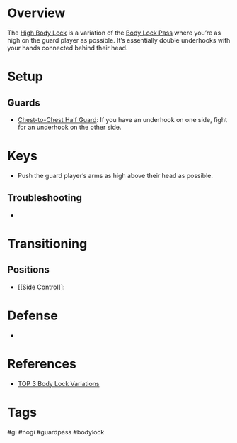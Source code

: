 # Overview
The <u>High Body Lock</u> is a variation of the [Body Lock Pass](obsidian://open?vault=Obsidian-BJJ-Notes&file=Guard%20Passes%2FBody%20Lock%20Pass) where you’re as high on the guard player as possible. It’s essentially double underhooks with your hands connected behind their head.
# Setup
## Guards
- [Chest-to-Chest Half Guard](obsidian://open?vault=Obsidian-BJJ-Notes&file=Guards%2FChest-to-Chest%20Half%20Guard): If you have an underhook on one side, fight for an underhook on the other side.
# Keys
- Push the guard player’s arms as high above their head as possible.
## Troubleshooting
- 
# Transitioning
## Positions
- [[Side Control]]:
# Defense
- 
# References
- [TOP 3 Body Lock Variations](https://www.youtube.com/watch?v=lyfNzr9Rza4)
# Tags
#gi #nogi #guardpass #bodylock 